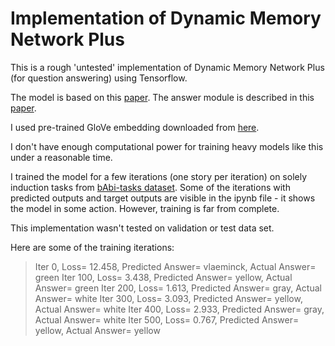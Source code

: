 # Implementation of Dynamic Memory Network Plus

This is a rough 'untested' implementation of Dynamic Memory Network Plus (for question answering) using Tensorflow.

The model is based on this [paper](https://arxiv.org/abs/1603.01417). The answer module is described in this [paper](https://arxiv.org/pdf/1506.07285.pdf).

I used pre-trained GloVe embedding downloaded from [here](https://nlp.stanford.edu/projects/glove/).

I don't have enough computational power for training heavy models like this under a reasonable time.

I trained the model for a few iterations (one story per iteration) on solely induction tasks from [bAbi-tasks dataset](https://research.fb.com/downloads/babi/). Some of the iterations with predicted outputs and target outputs are visible in
the ipynb file - it shows the model in some action. However, training is far from complete.

This implementation wasn't tested on validation or test data set.

Here are some of the training iterations:


>Iter 0, Loss= 12.458, Predicted Answer= vlaeminck, Actual Answer= green
>Iter 100, Loss= 3.438, Predicted Answer= yellow, Actual Answer= green
>Iter 200, Loss= 1.613, Predicted Answer= gray, Actual Answer= white
>Iter 300, Loss= 3.093, Predicted Answer= yellow, Actual Answer= white
>Iter 400, Loss= 2.933, Predicted Answer= gray, Actual Answer= white
>Iter 500, Loss= 0.767, Predicted Answer= yellow, Actual Answer= yellow








